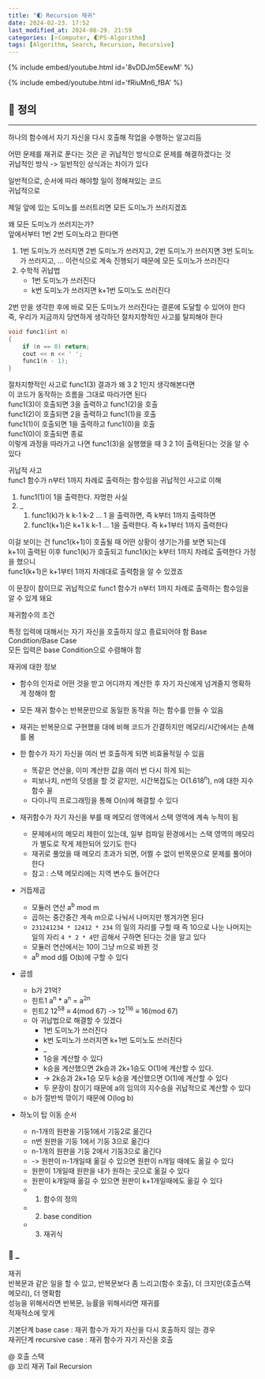 ```yaml
---
title: "🌓 Recursion 재귀"
date: 2024-02-23. 17:52
last_modified_at: 2024-08-29. 21:59
categories: [⭐Computer, 🌓PS-Algorithm]
tags: [Algorithm, Search, Recursion, Recursive]
---
```


{% include embed/youtube.html id='8vDDJm5EewM' %}

{% include embed/youtube.html id='fRiuMn6_fBA' %}

## 💫 정의

---

하나의 함수에서 자기 자신을 다시 호출해 작업을 수행하는 알고리듬  

어떤 문제를 재귀로 푼다는 것은 곧 귀납적인 방식으로 문제를 해결하겠다는 것  
귀납적인 방식 -> 일반적인 상식과는 차이가 있다  

일반적으로, 순서에 따라 해야할 일이 정해져있는 코드  
귀납적으로  

제일 앞에 있는 도미노를 쓰러트리면 모든 도미노가 쓰러지겠죠  

왜 모든 도미노가 쓰러지는가?  
앞에서부터 1번 2번 도미노라고 한다면  

1. 1번 도미노가 쓰러지면 2번 도미노가 쓰러지고, 2번 도미노가 쓰러지면 3번 도미노가 쓰러지고, ... 이런식으로 계속 진행되기 때문에 모든 도미노가 쓰러진다
2. 수학적 귀납법
   - 1번 도미노가 쓰러진다
   - k번 도미노가 쓰러지면 k+1번 도미노도 쓰러진다

2번 만을 생각한 후에 바로 모든 도미노가 쓰러진다는 결론에 도달할 수 있어야 한다  
즉, 우리가 지금까지 당연하게 생각하던 절차지향적인 사고를 탈피해야 한다  

```cpp
void func1(int n)
{
	if (n == 0) return;
	cout << n << ' ';
	func1(n - 1);
}
```

절차지향적인 사고로 func1(3) 결과가 왜 3 2 1인지 생각해본다면  
이 코드가 동작하는 흐름을 그대로 따라가면 된다  
func1(3)이 호출되면 3을 출력하고 func1(2)을 호출  
func1(2)이 호출되면 2을 출력하고 func1(1)을 호출  
func1(1)이 호출되면 1을 출력하고 func1(0)을 호출  
func1(0)이 호출되면 종료  
이렇게 과정을 따라가고 나면 func1(3)을 실행했을 때 3 2 1이 출력된다는 것을 알 수 있다  

귀납적 사고  
func1 함수가 n부터 1까지 차례로 출력하는 함수임을 귀납적인 사고로 이해  

1. func1(1)이 1을 출력한다. 자명한 사실
2. _
   1. func1(k)가 k k-1 k-2 ... 1 을 출력하면, 즉 k부터 1까지 출력하면
   2. func1(k+1)은 k+1 k k-1 ... 1을 출력한다. 즉 k+1부터 1까지 출력한다

이걸 보이는 건 func1(k+1)이 호출될 때 어떤 상황이 생기는가를 보면 되는데  
k+1이 출력된 이후 func1(k)가 호출되고 func1(k)는 k부터 1까지 차례로 출력한다 가정을 했으니  
func1(k+1)은 k+1부터 1까지 차례대로 출력함을 알 수 있겠죠  

이 문장이 참이므로 귀납적으로 func1 함수가 n부터 1까지 차례로 출력하는 함수임을 알 수 있게 돼요  

재귀함수의 조건  

특정 입력에 대해서는 자기 자신을 호출하지 않고 종료되어야 함 Base Condition/Base Case  
모든 입력은 base Condition으로 수렴해야 함  

재귀에 대한 정보  

- 함수의 인자로 어떤 것을 받고 어디까지 계산한 후 자기 자신에게 넘겨줄지 명확하게 정해야 함
- 모든 재귀 함수는 반복문만으로 동일한 동작을 하는 함수를 만들 수 있음
- 재귀는 반복문으로 구현했을 대에 비해 코드가 간결하지만 메모리/시간에서는 손해를 봄
- 한 함수가 자기 자신을 여러 번 호출하게 되면 비효율적일 수 있음
  - 똑같은 연산을, 이미 계산한 값을 여러 번 다시 하게 되는
  - 피보나치, n번의 덧셈을 할 것 같지만, 시간복잡도는 O(1.618<sup>n</sup>), n에 대한 지수함수 꼴
  - 다이나믹 프로그래밍을 통해 O(n)에 해결할 수 있다
- 재귀함수가 자기 자신을 부를 때 메모리 영역에서 스택 영역에 계속 누적이 됨
  - 문제에서의 메모리 제한이 있는데, 일부 컴파일 환경에서는 스택 영역의 메모리가 별도로 작게 제한되어 있기도 한다
  - 재귀로 풀었을 때 메모리 초과가 되면, 어쩔 수 없이 반목문으로 문제를 풀어야 한다
  - 참고 : 스택 메모리에는 지역 변수도 들어간다

- 거듭제곱
  - 모듈러 연산 a<sup>b</sup> mod m
  - 곱하는 중간중간 계속 m으로 나눠서 나머지만 챙겨가면 된다
  - `231241234 * 12412 * 234` 의 일의 자리를 구할 때 즉 10으로 나눈 나머지는 일의 자리 `4 * 2 * 4`만 곱해서 구하면 된다는 것을 알고 있다
  - 모듈러 연산에서는 10이 그냥 m으로 바뀐 것
  - a<sup>b</sup> mod d를 O(b)에 구할 수 있다

- 곱셈
  - b가 21억?
  - 힌트1 a<sup>n</sup> * a<sup>n</sup> = a<sup>2n</sup>
  - 힌트2 12<sup>58</sup> ≡ 4(mod 67) -> 12<sup>116</sup> ≡ 16(mod 67)
  - 아 귀납법으로 해결할 수 있겠다
    - 1번 도미노가 쓰러진다
    - k번 도미노가 쓰러지면 k+1번 도미노도 쓰러진다
    - _
    - 1승을 계산할 수 있다
    - k승을 계산했으면 2k승과 2k+1승도 O(1)에 계산할 수 있다.
    - -> 2k승과 2k+1승 모두 k승을 계산했으면 O(1)에 계산할 수 있다
    - 두 문장이 참이기 때문에 a의 임의의 지수승을 귀납적으로 계산할 수 있다
  - b가 절반씩 깎이기 때문에 O(log b)

- 하노이 탑 이동 순서
  - n-1개의 원판을 기둥1에서 기둥2로 옮긴다
  - n번 원판을 기둥 1에서 기둥 3으로 옮긴다
  - n-1개의 원판을 기둥 2에서 기둥3으로 옮긴다
  - -> 원판이 n-1개일때 옮길 수 있으면 원판이 n개일 때에도 옮길 수 있다
  - 원판이 1개일때 원판을 내가 원하는 곳으로 옮길 수 있다
  - 원판이 k개일때 옮길 수 있으면 원판이 k+1개일때에도 옮길 수 있다
  - 1. 함수의 정의
  - 2. base condition
  - 3. 재귀식

### 🫧 _

재귀  
반복문과 같은 일을 할 수 있고, 반복문보다 좀 느리고(함수 호출), 더 크지만(호출스택 메모리), 더 명확함  
성능을 위해서라면 반복문, 능률을 위해서라면 재귀를  
적재적소에 맞게  

기본단계 base case : 재귀 함수가 자기 자신을 다시 호출하지 않는 경우  
재귀단계 recursive case : 재귀 함수가 자기 자신을 호출  

@ 호출 스택  
@ 꼬리 재귀 Tail Recursion  
